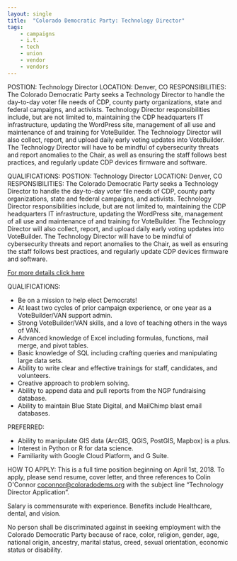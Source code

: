 ```yaml
---
layout: single
title:  "Colorado Democratic Party: Technology Director"
tags: 
    - campaigns
    - i.t.
    - tech
    - union
    - vendor
    - vendors
---
```


POSTION: Technology Director
LOCATION: Denver, CO
RESPONSIBILITIES:
The Colorado Democratic Party seeks a Technology Director to handle the day-to-day
voter file needs of CDP, county party organizations, state and federal campaigns, and
activists. Technology Director responsibilities include, but are not limited to, maintaining the
CDP headquarters IT infrastructure, updating the WordPress site, management of all use
and maintenance of and training for VoteBuilder. The Technology Director will also collect,
report, and upload daily early voting updates into VoteBuilder. The Technology Director will
have to be mindful of cybersecurity threats and report anomalies to the Chair, as well as
ensuring the staff follows best practices, and regularly update CDP devices firmware and
software.

QUALIFICATIONS:
POSTION: Technology Director
LOCATION: Denver, CO
RESPONSIBILITIES:
The Colorado Democratic Party seeks a Technology Director to handle the day-to-day
voter file needs of CDP, county party organizations, state and federal campaigns, and
activists. Technology Director responsibilities include, but are not limited to, maintaining the
CDP headquarters IT infrastructure, updating the WordPress site, management of all use
and maintenance of and training for VoteBuilder. The Technology Director will also collect,
report, and upload daily early voting updates into VoteBuilder. The Technology Director will
have to be mindful of cybersecurity threats and report anomalies to the Chair, as well as
ensuring the staff follows best practices, and regularly update CDP devices firmware and
software.

[For more details click here](https://drive.google.com/file/d/0B9_aAEjlRGgQZm9feTJOSWNWM2xTb0VWTTFGcUpkVkJuLVFz/view?usp=sharing)

QUALIFICATIONS:
* Be on a mission to help elect Democrats!
* At least two cycles of prior campaign experience, or one year as a VoteBuilder/VAN support admin.
* Strong VoteBuilder/VAN skills, and a love of teaching others in the ways of VAN.
* Advanced knowledge of Excel including formulas, functions, mail merge, and pivot tables.
* Basic knowledge of SQL including crafting queries and manipulating large data sets.
* Ability to write clear and effective trainings for staff, candidates, and volunteers.
* Creative approach to problem solving.
* Ability to append data and pull reports from the NGP fundraising database.
* Ability to maintain Blue State Digital, and MailChimp blast email databases.

PREFERRED:
* Ability to manipulate GIS data (ArcGIS, QGIS, PostGIS, Mapbox) is a plus.
* Interest in Python or R for data science.
* Familiarity with Google Cloud Platform, and G Suite.

HOW TO APPLY:
This is a full time position beginning on April 1st, 2018.
To apply, please send resume, cover letter, and three references to Colin O'Connor
coconnor@coloradodems.org with the subject line “Technology Director Application”.

Salary is commensurate with experience. Benefits include Healthcare, dental, and vision.

No person shall be discriminated against in seeking employment with the Colorado
Democratic Party because of race, color, religion, gender, age, national origin, ancestry,
marital status, creed, sexual orientation, economic status or disability.
